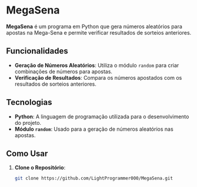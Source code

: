 # MegaSena

**MegaSena** é um programa em Python que gera números aleatórios para apostas na Mega-Sena e permite verificar resultados de sorteios anteriores.

## Funcionalidades

- **Geração de Números Aleatórios**: Utiliza o módulo `random` para criar combinações de números para apostas.
- **Verificação de Resultados**: Compara os números apostados com os resultados de sorteios anteriores.

## Tecnologias

- **Python**: A linguagem de programação utilizada para o desenvolvimento do projeto.
- **Módulo `random`**: Usado para a geração de números aleatórios nas apostas.

## Como Usar

1. **Clone o Repositório**:

   ```bash
   git clone https://github.com/LightProgrammer000/MegaSena.git
